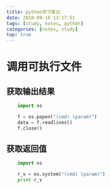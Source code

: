 ```yaml
---
title: python学习笔记
date: 2018-09-16 13:17:51
tags: [study, notes, python]
categories: [notes, study]
top: true
---
```


# 调用可执行文件

## 获取输出结果

```python
    import os

    f = os.popen("(cmd) (param)")
    data = f.readlines()
    f.close()
```

## 获取返回值

```python
    import os

    r_v = os.system("(cmd) (param)")
    print r_v
```

